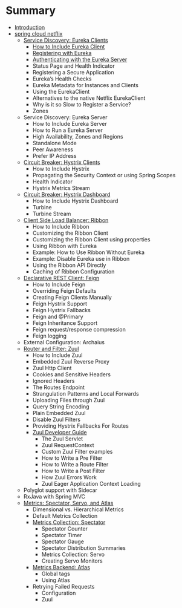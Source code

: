 # Summary

* [Introduction](README.md)
* [spring cloud netflix](netflix.md)
  * [Service Discovery: Eureka Clients](netflix/service-discovery-eureka-clients.md)
    * [How to Include Eureka Client](netflix/service-discovery-eureka-clients.md#how-to-include-eureka-client)
    * [Registering with Eureka](/netflix/service-discovery-eureka-clients.md#registering-with-eureka)
    * [Authenticating with the Eureka Server](netflix/authenticating-with-the-eureka-server.md)
    * Status Page and Health Indicator
    * Registering a Secure Application
    * Eureka’s Health Checks
    * Eureka Metadata for Instances and Clients
    * Using the EurekaClient
    * Alternatives to the native Netflix EurekaClient
    * Why is it so Slow to Register a Service?
    * Zones
  * Service Discovery: Eureka Server
    * How to Include Eureka Server
    * How to Run a Eureka Server
    * High Availability, Zones and Regions
    * Standalone Mode
    * Peer Awareness
    * Prefer IP Address
  * [Circuit Breaker: Hystrix Clients](netflix/circuit-breaker-hystrix-clients.md)
    * How to Include Hystrix
    * Propagating the Security Context or using Spring Scopes
    * Health Indicator
    * Hystrix Metrics Stream
  * [Circuit Breaker: Hystrix Dashboard](netflix/circuit-breaker-hystrix-dashboard.md)
    * How to Include Hystrix Dashboard
    * Turbine
    * Turbine Stream
  * [Client Side Load Balancer: Ribbon](netflix/client-side-load-balancer-ribbon.md)
    * How to Include Ribbon
    * Customizing the Ribbon Client
    * Customizing the Ribbon Client using properties
    * Using Ribbon with Eureka
    * Example: How to Use Ribbon Without Eureka
    * Example: Disable Eureka use in Ribbon
    * Using the Ribbon API Directly
    * Caching of Ribbon Configuration
  * [Declarative REST Client: Feign](netflix/declarative-rest-client-feign.md)
    * How to Include Feign
    * Overriding Feign Defaults
    * Creating Feign Clients Manually
    * Feign Hystrix Support
    * Feign Hystrix Fallbacks
    * Feign and @Primary
    * Feign Inheritance Support
    * Feign request/response compression
    * Feign logging
  * External Configuration: Archaius
  * [Router and Filter: Zuul](netflix/router-and-filter-zuul.md)
    * How to Include Zuul
    * Embedded Zuul Reverse Proxy
    * Zuul Http Client
    * Cookies and Sensitive Headers
    * Ignored Headers
    * The Routes Endpoint
    * Strangulation Patterns and Local Forwards
    * Uploading Files through Zuul
    * Query String Encoding
    * Plain Embedded Zuul
    * Disable Zuul Filters
    * Providing Hystrix Fallbacks For Routes
    * [Zuul Developer Guide](netflix/router-and-filter-zuul/zuul-developer-guide.md)
      * The Zuul Servlet
      * Zuul RequestContext
      * Custom Zuul Filter examples
      * How to Write a Pre Filter
      * How to Write a Route Filter
      * How to Write a Post Filter
      * How Zuul Errors Work
      * Zuul Eager Application Context Loading
  * Polyglot support with Sidecar
  * RxJava with Spring MVC
  * [Metrics: Spectator, Servo, and Atlas](netflix/metrics-spectator-servo-and-atlas.md)
    * Dimensional vs. Hierarchical Metrics
    * Default Metrics Collection
    * [Metrics Collection: Spectator](netflix/metrics-spectator-servo-and-atlas/metrics-collection-spectator.md)
      * Spectator Counter
      * Spectator Timer
      * Spectator Gauge
      * Spectator Distribution Summaries
      * Metrics Collection: Servo
      * Creating Servo Monitors
    * [Metrics Backend: Atlas](netflix/metrics-spectator-servo-and-atlas/metrics-backend-atlas.md)
      * Global tags
      * Using Atlas
    * Retrying Failed Requests
      * Configuration
      * Zuul

